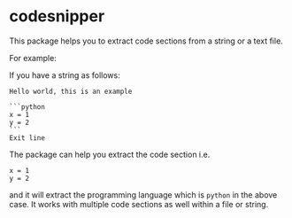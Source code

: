 # codesnipper

This package helps you to extract code sections from a string or a text file.

For example:

If you have a string as follows:

````
Hello world, this is an example

```python
x = 1
y = 2
```
Exit line
````
The package can help you extract the code section i.e.
```
x = 1
y = 2
```
and it will extract the programming language which is `python` in the above case.
It works with multiple code sections as well within a file or string.
